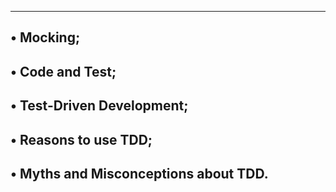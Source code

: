 -------------------------------------
• Mocking;
-----------------------------------------------
• Code and Test;
----------------------------------------------------
• Test-Driven Development;
--------------------------------------------------
• Reasons to use TDD;
-----------------------------------------------
• Myths and Misconceptions about TDD.
------------------------------------------------

